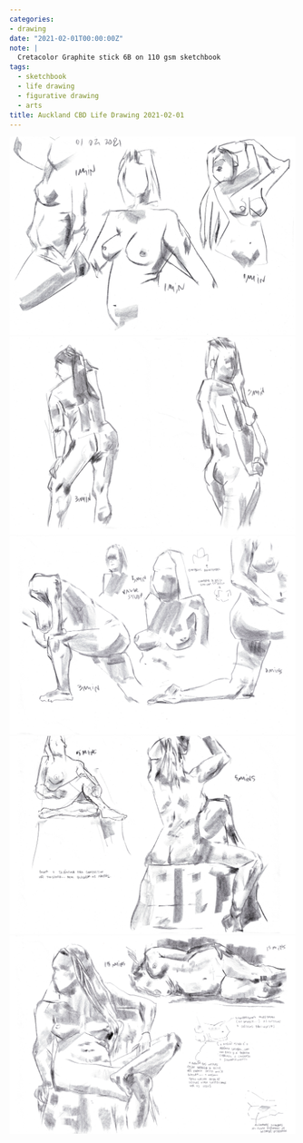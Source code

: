 ```yaml
---
categories:
- drawing
date: "2021-02-01T00:00:00Z"
note: |
  Cretacolor Graphite stick 6B on 110 gsm sketchbook
tags:
  - sketchbook
  - life drawing
  - figurative drawing
  - arts
title: Auckland CBD Life Drawing 2021-02-01
---
```


<a id="1">
<img class="ui fluid image" src="/assets/pages/art/images/230.png" alt="Figure drawing from life model" />
</a>

<a id="2">
<img class="ui fluid image" src="/assets/pages/art/images/231.png" alt="Figure drawing from life model" />
</a>

<a id="3">
<img class="ui fluid image" src="/assets/pages/art/images/232.png" alt="Figure drawing from life model" />
</a>

<a id="4">
<img class="ui fluid image" src="/assets/pages/art/images/233.png" alt="Figure drawing from life model" />
</a>

<a id="5">
<img class="ui fluid image" src="/assets/pages/art/images/234.png" alt="Figure drawing from life model" />
</a>
